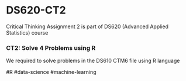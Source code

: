 # DS620-CT2
Critical Thinking Assignment 2 is part of DS620 (Advanced Applied Statistics) course

### CT2: Solve 4 Problems using R

We required to solve problems in the DS610 CTM6 file using R language

#R #data-science #machine-learning
